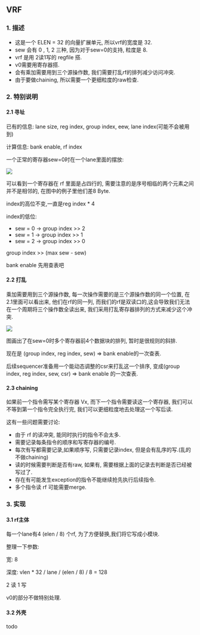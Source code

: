 ## VRF

### 1. 描述

* 这是一个 ELEN = 32 的向量扩展单元, 所以vrf的宽度是 32.
* sew 会有 0 , 1, 2 三种, 因为对于sew=0的支持, 粒度是 8.
* vrf 是用 2读1写的 regfile 搭.
* v0需要用寄存器搭.
* 会有乘加需要用到三个源操作数, 我们需要打乱rf的排列减少访问冲突.
* 由于要做chaining, 所以需要一个更细粒度的raw检查.

### 2. 特别说明

#### 2.1 寻址

已有的信息: lane size, reg index, group index, eew, lane index(可能不会被用到)

计算信息: bank enable, rf index

一个正常的寄存器sew=0时在一个lane里面的摆放:

![](/home/chester/projects/vector/v/doc/rvv-lane_reg.drawio.svg)

可以看到一个寄存器在 rf 里面是占四行的, 需要注意的是序号相临的两个元素之间并不是相邻的, 在图中的例子里他们差8 Byte.

index的高位不变,一直是reg index * 4

index的低位:

* sew = 0 -> group index >> 2
* sew = 1 -> group index >> 1
* sew = 2 -> group index >> 0

group index >> (max sew - sew)



bank enable 先用查表吧

#### 2.2 打乱

乘加需要用到三个源操作数, 每一次操作需要的是三个源操作数的同一个位置, 在2.1里面可以看出来, 他们在rf的同一列, 而我们的rf是双读口的,这会导致我们无法在一个周期将三个操作数全读出来, 我们采用打乱寄存器排列的方式来减少这个冲突.

![](/home/chester/projects/vector/v/doc/rvv-rf-sew0.drawio.svg)

图画出了在sew=0时多个寄存器前4个数据块的排列, 暂时是很规则的斜排.

现在是 (group index, reg index, sew) => bank enable的一次查表.

后续sequencer准备用一个能动态调整的csr来打乱这一个排序, 变成(group index, reg index, sew, csr) => bank enable 的一次查表.

#### 2.3 chaining

如果前一个指令需写某个寄存器 Vx, 而下一个指令需要读这一个寄存器, 我们可以不等到第一个指令完全执行完, 我们可以更细粒度地去处理这一个写后读.

这有一些问题需要讨论:

* 由于 rf 的读冲突, 能同时执行的指令不会太多.
* 需要记录每条指令的顺序和写寄存器的编号.
* 每次有写都需要记录,如果顺序写, 只需要记录index, 但是会有乱序的写.(乱的不做chaining)
* 读的时候需要判断是否有raw, 如果有, 需要根据上面的记录去判断是否已经被写过了.
* 存在有可能发生exception的指令不能继续抢先执行后续指令.
* 多个指令读 rf 可能需要merge.

### 3. 实现

#### 3.1 rf主体

每一个lane有4 (elen / 8) 个rf, 为了方便替换,我们将它写成小模块.

整理一下参数:

宽: 8

深度: vlen * 32 / lane / (elen / 8) / 8 = 128

2 读 1 写

v0的部分不做特别处理.

#### 3.2 外壳

todo
